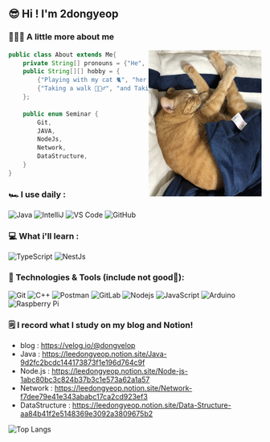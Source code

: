 ## 😎 Hi ! I'm 2dongyeop

### 🧑🏻‍💻 A little more about me
<img align="right" src="https://github.com/2dongyeop/2dongyeop/blob/main/horong2.jpg" width=225 />


```java
public class About extends Me{
    private String[] pronouns = {"He", "Him"};
    public String[][] hobby = {
        {"Playing with my cat 🐈", "her name is Horong"},
        {"Taking a walk 🚶🏻‍♂️", "and Taking pictures of the scenery"}
    };
    
    public enum Seminar {
        Git,
        JAVA,
        NodeJs,
        Network,
        DataStructure,
    }
}
```
### 🏎 I use daily :
![Java](https://img.shields.io/badge/-java-E34A86?style=flat-square&logo=java)
![IntelliJ](https://img.shields.io/badge/-IntelliJ%20IDEA-black?style=flat-square&logo=jetbrains)
![VS Code](https://img.shields.io/badge/-VS%20Code-007ACC?style=plastic&logo=visual-studio-code)
![GitHub](https://img.shields.io/badge/-GitHub-181717?style=flat-square&logo=github)

### 💻 What i'll learn :
![TypeScript](https://img.shields.io/badge/-TypeScript-007ACC?style=flat-square&logo=typescript&logoColor=white)
 <img alt="NestJs" src="https://img.shields.io/badge/-NestJs-ea2845?style=flat-square&logo=nestjs&logoColor=white" />

### 🚀 Technologies & Tools (include not good🥲):
![Git](https://img.shields.io/badge/-Git-black?style=flat-square&logo=git)
![C++](https://img.shields.io/badge/-C++-00599C?style=flat-square&logo=c)
![Postman](https://img.shields.io/badge/Postman-black?style=flat-square&logo=postman)
![GitLab](https://img.shields.io/badge/-GitLab-FCA121?style=flat-square&logo=gitlab)
![Nodejs](https://img.shields.io/badge/-Nodejs-black?style=flat-square&logo=Node.js)
![JavaScript](https://img.shields.io/badge/-JavaScript-%23F7DF1C?style=flat-square&logo=javascript&logoColor=000000&labelColor=%23F7DF1C&color=%23FFCE5A)
![Arduino](https://img.shields.io/badge/Arduino-black?style=flat-square&logo=arduino)
![Raspberry Pi](https://img.shields.io/badge/-Raspberry%20Pi-C51A4A?style=flat-square&logo=Raspberry-Pi)

### 🗒 I record what I study on my blog and Notion!
- blog : https://velog.io/@dongvelop
- Java : https://leedongyeop.notion.site/Java-9d2fc2bcdc144173873f1e196d764c9f
- Node.js : https://leedongyeop.notion.site/Node-js-1abc80bc3c824b37b3c1e573a62a1a57
- Network : https://leedongyeop.notion.site/Network-f7dee79e41e343ababc17ca2cd923ef3
- DataStructure : https://leedongyeop.notion.site/Data-Structure-aa84b41f2e5148369e3092a3809675b2


![Top Langs](https://github-readme-stats.vercel.app/api/top-langs/?username=2dongyeop&hide=TeX&layout=compact)
